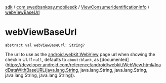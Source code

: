 [sdk](../../index.md) / [com.swedbankpay.mobilesdk](../index.md) / [ViewConsumerIdentificationInfo](index.md) / [webViewBaseUrl](./web-view-base-url.md)

# webViewBaseUrl

`abstract val webViewBaseUrl: `[`String`](https://kotlinlang.org/api/latest/jvm/stdlib/kotlin/-string/index.html)`?`

The url to use as the [android.webkit.WebView](https://developer.android.com/reference/android/webkit/WebView.html) page url
when showing the checkin UI. If `null`, defaults to
`about:blank`, as [documented](https://developer.android.com/reference/android/webkit/WebView.html#loadDataWithBaseURL(java.lang.String, java.lang.String, java.lang.String, java.lang.String, java.lang.String)).

